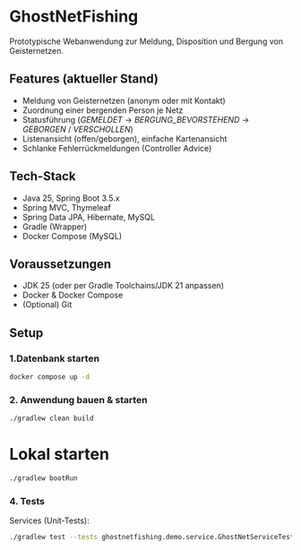 # GhostNetFishing

Prototypische Webanwendung zur Meldung, Disposition und Bergung von Geisternetzen.

## Features (aktueller Stand)
- Meldung von Geisternetzen (anonym oder mit Kontakt)
- Zuordnung einer bergenden Person je Netz
- Statusführung (*GEMELDET* → *BERGUNG_BEVORSTEHEND* → *GEBORGEN* / *VERSCHOLLEN*)
- Listenansicht (offen/geborgen), einfache Kartenansicht
- Schlanke Fehlerrückmeldungen (Controller Advice)

## Tech-Stack
- Java 25, Spring Boot 3.5.x
- Spring MVC, Thymeleaf
- Spring Data JPA, Hibernate, MySQL
- Gradle (Wrapper)
- Docker Compose (MySQL)

## Voraussetzungen
- JDK 25 (oder per Gradle Toolchains/JDK 21 anpassen)
- Docker & Docker Compose
- (Optional) Git

## Setup

### 1.Datenbank starten
```bash
docker compose up -d
```

### 2. Anwendung bauen & starten
```bash
./gradlew clean build
```

# Lokal starten
```bash
./gradlew bootRun
```

### 4. Tests
Services (Unit-Tests):
```bash
./gradlew test --tests ghostnetfishing.demo.service.GhostNetServiceTest
```
